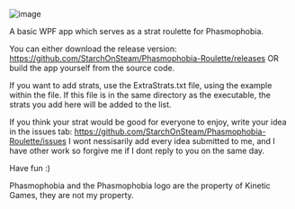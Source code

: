 ![image](https://user-images.githubusercontent.com/46310750/111114359-1941c600-859e-11eb-9496-7dfba8af9367.PNG)

A basic WPF app which serves as a strat roulette for Phasmophobia.

You can either download the release version: https://github.com/StarchOnSteam/Phasmophobia-Roulette/releases
OR build the app yourself from the source code.

If you want to add strats, use the ExtraStrats.txt file, using the example within the file. If this file is in the same directory as the executable, the strats
you add here will be added to the list.

If you think your strat would be good for everyone to enjoy, write your idea in the issues tab: https://github.com/StarchOnSteam/Phasmophobia-Roulette/issues
I wont nessisarily add every idea submitted to me, and I have other work so forgive me if I dont reply to you on the same day.

Have fun :)




Phasmophobia and the Phasmophobia logo are the property of Kinetic Games, they are not my property.
